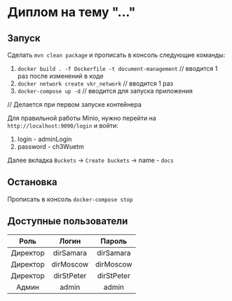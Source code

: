 # Диплом на тему "..."
## Запуск
Сделать `mvn clean package` и прописать в консоль следующие команды:
1) `docker build . -f Dockerfile -t document-management` // вводится 1 раз после изменений в коде
2) `docker network create vkr_network` // вводится 1 раз
3) `docker-compose up -d` // вводится для запуска приложения

// Делается при первом запуске контейнера

Для правильной работы Minio, нужно перейти на `http://localhost:9090/login` и войти: 

1) login - adminLogin
2) password - ch3Wuetm

Далее вкладка `Buckets` -> `Create buckets` -> name - `docs`
## Остановка
Прописать в консоль `docker-compose stop`

## Доступные пользователи

|   Роль   |   Логин    |   Пароль   |
|:--------:|:----------:|:----------:|
| Директор | dirSamara  | dirSamara  |
| Директор | dirMoscow  | dirMoscow  |
| Директор | dirStPeter | dirStPeter |
|  Админ   |   admin    |   admin    |